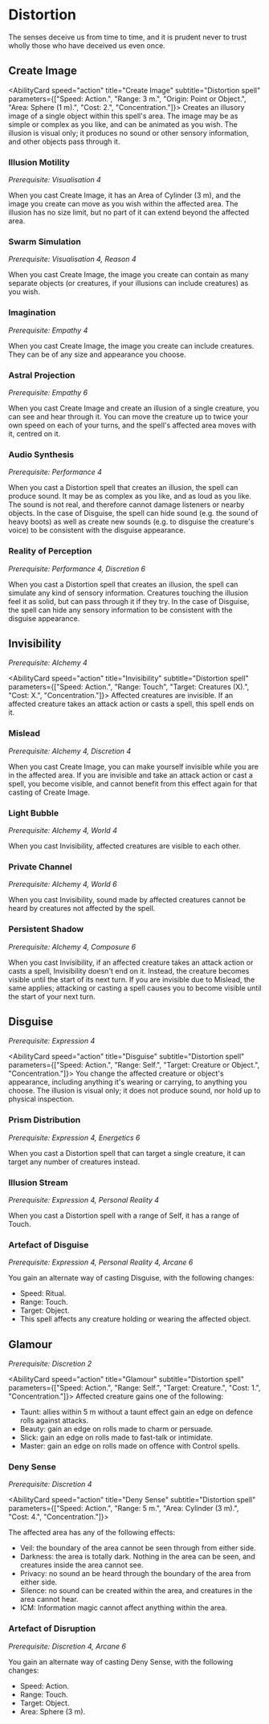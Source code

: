 # Distortion

The senses deceive us from time to time, and it is prudent never to trust wholly those who have deceived us even once.

## Create Image

<AbilityCard
speed="action"
title="Create Image"
subtitle="Distortion spell"
parameters={["Speed: Action.", "Range: 3 m.", "Origin: Point or Object.", "Area: Sphere (1 m).", "Cost: 2.", "Concentration."]}>
Creates an illusory image of a single object within this spell's area. The image may be as simple or complex as you like, and can be animated as you wish. The illusion is visual only; it produces no sound or other sensory information, and other objects pass through it.

</AbilityCard>

### Illusion Motility

_Prerequisite: Visualisation 4_

<AbilityCard
speed="enhancement"
title="Illusion Motility"
subtitle="Spell enhancement">
When you cast Create Image, it has an Area of Cylinder (3 m), and the image you create can move as you wish within the affected area. The illusion has no size limit, but no part of it can extend beyond the affected area.
</AbilityCard>

### Swarm Simulation

_Prerequisite: Visualisation 4, Reason 4_

<AbilityCard
speed="enhancement"
title="Swarm Simulation"
subtitle="Spell enhancement">
When you cast Create Image, the image you create can contain as many separate objects (or creatures, if your illusions can include creatures) as you wish.
</AbilityCard>

### Imagination

_Prerequisite: Empathy 4_

<AbilityCard
speed="enhancement"
title="Imagination"
subtitle="Spell enhancement">
When you cast Create Image, the image you create can include creatures. They can be of any size and appearance you choose.
</AbilityCard>

### Astral Projection

_Prerequisite: Empathy 6_

<AbilityCard
speed="enhancement"
title="Astral Projection"
subtitle="Spell enhancement">
When you cast Create Image and create an illusion of a single creature, you can see and hear through it. You can move the creature up to twice your own speed on each of your turns, and the spell's affected area moves with it, centred on it.
</AbilityCard>

### Audio Synthesis

_Prerequisite: Performance 4_

<AbilityCard
speed="enhancement"
title="Audio Synthesis"
subtitle="Spell enhancement">
When you cast a Distortion spell that creates an illusion, the spell can produce sound. It may be as complex as you like, and as loud as you like. The sound is not real, and therefore cannot damage listeners or nearby objects. In the case of Disguise, the spell can hide sound (e.g. the sound of heavy boots) as well as create new sounds (e.g. to disguise the creature's voice) to be consistent with the disguise appearance.
</AbilityCard>

### Reality of Perception

_Prerequisite: Performance 4, Discretion 6_

<AbilityCard
speed="enhancement"
title="Reality of Perception"
subtitle="Spell enhancement">
When you cast a Distortion spell that creates an illusion, the spell can simulate any kind of sensory information. Creatures touching the illusion feel it as solid, but can pass through it if they try. In the case of Disguise, the spell can hide any sensory information to be consistent with the disguise appearance.
</AbilityCard>

## Invisibility

_Prerequisite: Alchemy 4_

<AbilityCard
speed="action"
title="Invisibility"
subtitle="Distortion spell"
parameters={["Speed: Action.", "Range: Touch", "Target: Creatures (X).", "Cost: X.", "Concentration."]}>
Affected creatures are invisible. If an affected creature takes an attack action or casts a spell, this spell ends on it.
</AbilityCard>

### Mislead

_Prerequisite: Alchemy 4, Discretion 4_

<AbilityCard
speed="enhancement"
title="Mislead"
subtitle="Spell enhancement">
When you cast Create Image, you can make yourself invisible while you are in the affected area. If you are invisible and take an attack action or cast a spell, you become visible, and cannot benefit from this effect again for that casting of Create Image.
</AbilityCard>

### Light Bubble

_Prerequisite: Alchemy 4, World 4_

<AbilityCard
speed="enhancement"
title="Light Bubble"
subtitle="Spell enhancement">
When you cast Invisibility, affected creatures are visible to each other.
</AbilityCard>

### Private Channel

_Prerequisite: Alchemy 4, World 6_

<AbilityCard
speed="enhancement"
title="Private Channel"
subtitle="Spell enhancement">
When you cast Invisibility, sound made by affected creatures cannot be heard by creatures not affected by the spell.
</AbilityCard>

### Persistent Shadow

_Prerequisite: Alchemy 4, Composure 6_

<AbilityCard
speed="enhancement"
title="Persistent Shadow"
subtitle="Spell enhancement">
When you cast Invisibility, if an affected creature takes an attack action or casts a spell, Invisibility doesn't end on it. Instead, the creature becomes visible until the start of its next turn.
If you are invisible due to Mislead, the same applies; attacking or casting a spell causes you to become visible until the start of your next turn.
</AbilityCard>

## Disguise

_Prerequisite: Expression 4_

<AbilityCard
speed="action"
title="Disguise"
subtitle="Distortion spell"
parameters={["Speed: Action.", "Range: Self.", "Target: Creature or Object.", "Concentration."]}>
You change the affected creature or object's appearance, including anything it's wearing or carrying, to anything you choose. The illusion is visual only; it does not produce sound, nor hold up to physical inspection.
</AbilityCard>

### Prism Distribution

_Prerequisite: Expression 4, Energetics 6_

<AbilityCard
speed="enhancement"
title="Prism Distribution"
subtitle="Spell enhancement">
When you cast a Distortion spell that can target a single creature, it can target any number of creatures instead.
</AbilityCard>

### Illusion Stream

_Prerequisite: Expression 4, Personal Reality 4_

<AbilityCard
speed="enhancement"
title="Illusion Stream"
subtitle="Spell enhancement">
When you cast a Distortion spell with a range of Self, it has a range of Touch.
</AbilityCard>

### Artefact of Disguise

_Prerequisite: Expression 4, Personal Reality 4, Arcane 6_

<AbilityCard
speed="alternate"
title="Artefact of Disguise"
subtitle="Alternate spell">
You gain an alternate way of casting Disguise, with the following changes:

- Speed: Ritual.
- Range: Touch.
- Target: Object.
- This spell affects any creature holding or wearing the affected object.

</AbilityCard>

## Glamour

_Prerequisite: Discretion 2_

<AbilityCard
speed="action"
title="Glamour"
subtitle="Distortion spell"
parameters={["Speed: Action.", "Range: Self.", "Target: Creature.", "Cost: 1.", "Concentration."]}>
Affected creature gains one of the following:

- Taunt: allies within 5 m without a taunt effect gain an edge on defence rolls against attacks.
- Beauty: gain an edge on rolls made to charm or persuade.
- Slick: gain an edge on rolls made to fast-talk or intimidate.
- Master: gain an edge on rolls made on offence with Control spells.

</AbilityCard>

### Deny Sense

_Prerequisite: Discretion 4_

<AbilityCard
speed="action"
title="Deny Sense"
subtitle="Distortion spell"
parameters={["Speed: Action.", "Range: 5 m.", "Area: Cylinder (3 m).", "Cost: 4.", "Concentration."]}>

The affected area has any of the following effects:

- Veil: the boundary of the area cannot be seen through from either side.
- Darkness: the area is totally dark. Nothing in the area can be seen, and creatures inside the area cannot see.
- Privacy: no sound an be heard through the boundary of the area from either side.
- Silence: no sound can be created within the area, and creatures in the area cannot hear.
- ICM: Information magic cannot affect anything within the area.

</AbilityCard>

### Artefact of Disruption

_Prerequisite: Discretion 4, Arcane 6_

<AbilityCard
speed="alternate"
title="Artefact of Disruption"
subtitle="Alternate spell">
You gain an alternate way of casting Deny Sense, with the following changes:

- Speed: Action.
- Range: Touch.
- Target: Object.
- Area: Sphere (3 m).

</AbilityCard>
